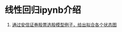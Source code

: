 # 线性回归ipynb介绍
1. [通过安信证券股票选股模型例子，给出拟合各个状态图](https://github.com/tomdyq/machine-learning-course/blob/master/class1-regression/notebook/1_LinearRegression.ipynb)
